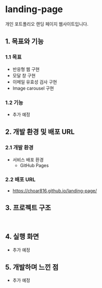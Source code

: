 # landing-page
개인 포트폴리오 랜딩 페이지 웹사이트입니다.

## 1. 목표와 기능
### 1.1 목표
- 반응형 웹 구현
- 모달 창 구현
- 이메일 유효성 검사 구현
- Image carousel 구현

### 1.2 기능
- 추가 예정

## 2. 개발 환경 및 배포 URL
### 2.1 개발 환경
- 서비스 배포 환경
  - GitHub Pages
### 2.2 배포 URL
- https://choar816.github.io/landing-page/

## 3. 프로젝트 구조
```


```

## 4. 실행 화면
- 추가 예정

## 5. 개발하며 느낀 점
- 추가 예정
